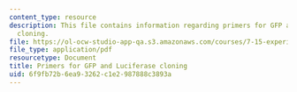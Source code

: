 ```yaml
---
content_type: resource
description: This file contains information regarding primers for GFP and luciferase
  cloning.
file: https://ol-ocw-studio-app-qa.s3.amazonaws.com/courses/7-15-experimental-molecular-genetics-spring-2015/6f9fb72b6ea93262c1e2987888c3893a_MIT7_15S15_Primerscloning.pdf
file_type: application/pdf
resourcetype: Document
title: Primers for GFP and Luciferase cloning
uid: 6f9fb72b-6ea9-3262-c1e2-987888c3893a
---
```

